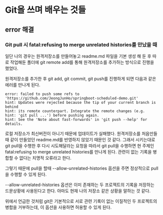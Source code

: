 # Git을 쓰며 배우는 것들

## error 해결

### Git pull 시 fatal:refusing to merge unrelated histories를 만났을 때

일단 나의 경우는 원격저장소를 만들어놓고 readme.md 파일을 기본 생성 해 둔 후 따로 작업해둔 폴더에 git remote add를 통해 원격저장소를 추가하는 방식으로 진행을 했었다.

원격저장소를 추가한 후 git add, git commit, git push를 진행하게 되면 다음과 같은 에러를 만나게 된다.

```
error: failed to push some refs to 'https://github.com/JeongJunHo/springboot-scheduled-demo.git'
hint: Updates were rejected because the tip of your current branch is behind
hint: its remote counterpart. Integrate the remote changes (e.g.
hint: 'git pull ...') before pushing again.
hint: See the 'Note about fast-forwards' in 'git push --help' for details.

```

로컬 저장소가 최신버전이 아니기 때문에 업데이트가 실패했다. 원격저장소를 처음만들때 같이 만들었던 readme.md를 반영하지 않았기 때문인 것 같다. 그래서 시키는대로 git pull을 수행한 후 다시 시도해달라는 요청을 따라서 git pull을 수행하면 현 주제인 fatal:refusing to merge unrelated histories를 만나게 된다. 관련이 없는 기록을 병합할 수 없다는 치명적 오류라고 한다.

그렇기 때문에 pull을 할때 --allow-unrelated-histories 옵션을 주면 정상적으로 pull을 수행할 수 있게 된다.

--allow-unrelated-histories 옵션은 이미 존재하는 두 프로젝트의 기록을 저장하는 드문상황에 사용된다고 한다. 아마도 현재 나의 저장소 같은 상황을 말하는 것 같다.

위에서 언급한 것처럼 git은 기본적으로 서로 관련 기록이 없는 이질적인 두 프로젝트의 병합을 거부하는데, 이 옵션을 사용하면 허용할 수 있게 된다.